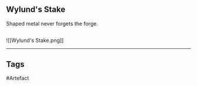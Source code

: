 ## Wylund's Stake
Shaped metal never forgets the forge.
## 
![[Wylund's Stake.png]]

---
## Tags
#Artefact